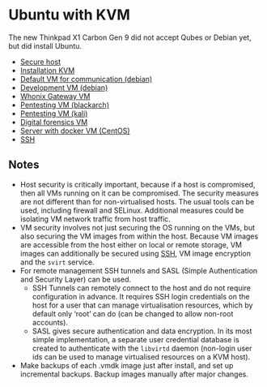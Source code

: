 # Ubuntu with KVM

The new Thinkpad X1 Carbon Gen 9 did not accept Qubes or Debian yet, but did install Ubuntu.

* [Secure host](../pc)
* [Installation KVM](Installation.md)
* [Default VM for communication (debian)](Default.md)
* [Development VM (debian)](Development.md)
* [Whonix Gateway VM](Whonix.md)
* [Pentesting VM (blackarch)](Pentesting-blackarch.md)
* [Pentesting VM (kali)](Pentesting-kali.md)
* [Digital forensics VM](Forensics.md)
* [Server with docker VM (CentOS)](Server-with-docker.md)
* [SSH](ssh.md)

## Notes

* Host security is critically important, because if a host is compromised, then all VMs running on it can be compromised. The security measures are not different than for non-virtualised hosts. The usual tools can be used, including firewall and SELinux. Additional measures could be isolating VM network traffic from host traffic. 
* VM security involves not just securing the OS running on the VMs, but also securing the VM images from within the host. Because VM images are accessible from the host either on local or remote storage, VM images can additionally be secured using [SSH](ssh.md), VM image encryption and the `svirt` service.
* For remote management SSH tunnels and SASL (Simple Authentication and Security Layer) can be used.
  * SSH Tunnels can remotely connect to the host and do not require configuration in advance. It requires SSH login credentials on the host for a user that can manage virtualisation resources, which by default only ‘root’ can do (can be changed to allow non-root accounts).
  * SASL gives secure authentication and data encryption. In its most simple implementation, a separate user credential database is created to authenticate with the `libvirtd` daemon (non-login user ids can be used to manage virtualised resources on a KVM host). 
* Make backups of each .vmdk image just after install, and set up incremental backups. Backup images manually after major changes.